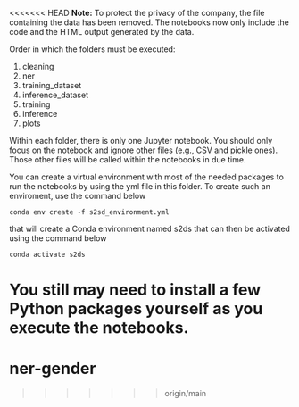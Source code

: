<<<<<<< HEAD
**Note:** To protect the privacy of the company, the file containing the data has been removed. The notebooks now only include the code and the HTML output generated by the data.

Order in which the folders must be executed:

1. cleaning
2. ner
3. training_dataset
4. inference_dataset
5. training
6. inference
7. plots

Within each folder, there is only one Jupyter notebook. You should only focus on the notebook and ignore other files (e.g., CSV and pickle ones). Those other files will be called within the notebooks in due time.

You can create a virtual environment with most of the needed packages to run the notebooks by using the yml file in this folder. To create such an enviroment, use the command below

```conda env create -f s2sd_environment.yml```

that will create a Conda environment named s2ds that can then be activated using the command below

```conda activate s2ds```

You still may need to install a few Python packages yourself as you execute the notebooks.
=======
# ner-gender
>>>>>>> origin/main
